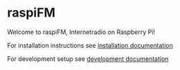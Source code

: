 # raspiFM
Welcome to raspiFM, Internetradio on Raspberry Pi!

For installation instructions see [installation documentation](/docs/Install.md)

For development setup see [development documentation](/docs/Development.md)


